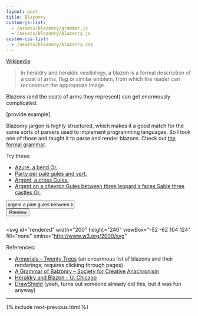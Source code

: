 ```yaml
---
layout: post
title: Blazonry
custom-js-list:
  - /assets/blazonry/grammar.js
  - /assets/blazonry/blazonry.js
custom-css-list:
  - /assets/blazonry/blazonry.css
---
```


[Wikipedia](https://en.wikipedia.org/wiki/Blazon):

> In heraldry and heraldic vexillology, a blazon is a formal description of a coat of arms, flag or similar emblem, from which the reader can reconstruct the appropriate image.

Blazons (and the coats of arms they represent) can get enormously complicated.

[provide example]

Blazonry jargon is highly structured, which makes it a good match for the same sorts of parsers used to implement programming languages. So I took one of those and taught it to parse and render blazons. Check out [the formal grammar](/assets/blazonry/grammar.txt).

Try these:

<!-- TODO: Use more famous ones! -->

- <a href="#" data-example>Azure, a bend Or.</a>
- <a href="#" data-example>Party per pale gules and vert.</a>
- <a href="#" data-example>Argent, a cross Gules.</a>
- <a href="#" data-example>Argent on a chevron Gules between three leopard's faces Sable three castles Or.</a>

<div class="center">
  <form id="form">
    <input type="text" id="blazon-input" value="argent a pale gules between two mullets sable">
    <br>
    <button type="submit">
    Preview
    </button>
  </form>

  <pre id="error"></pre>

  <svg
    id="rendered"
    width="200"
    height="240"
    viewBox="-52 -62 104 124"
    fill="none"
    xmlns="http://www.w3.org/2000/svg"
  ></svg>
</div>

References:

- [Armorials – Twenty Trees](https://www.twentytrees.co.uk/Guest/General/Thing/Heraldry.html?Armorials) (an enourmous list of blazons and their renderings; requires clicking through pages)
- [A Grammar of Balzonry – Society for Creative Anachronism](http://heraldry.sca.org/armory/bruce.html)
- [Heraldry and Blazon – U. Chicago](https://penelope.uchicago.edu/~grout/encyclopaedia_romana/britannia/anglo-saxon/flowers/heraldry.html)
- [DrawShield](https://drawshield.net/index.html) (yeah, turns out someone already did this, but it was fun anyway)

-------------------------------------------------------------------------------

{% include next-previous.html %}
